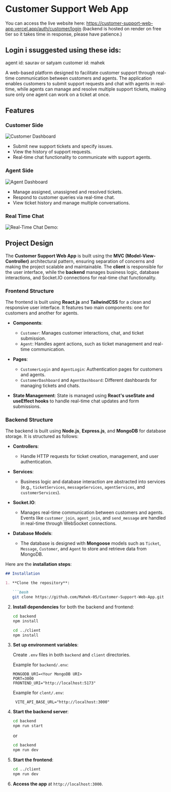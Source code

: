# Customer Support Web App
You can access the live website here: https://customer-support-web-app.vercel.app/auth/customer/login
(backend is hosted on render on free tier so it takes time in response, please have patience.)

## Login i ssuggested using these ids:
agent id: saurav or satyam
customer id: mahek

A web-based platform designed to facilitate customer support through real-time communication between customers and agents. The application enables customers to submit support requests and chat with agents in real-time, while agents can manage and resolve multiple support tickets, making sure only one agent can work on a ticket at once.

## Features

### Customer Side
![Customer Dashboard](static/customer_login.gif)
- Submit new support tickets and specify issues.
- View the history of support requests.
- Real-time chat functionality to communicate with support agents.

### Agent Side
![Agent Dashboard](static/agent_login.gif)
- Manage assigned, unassigned and resolved tickets.
- Respond to customer queries via real-time chat.
- View ticket history and manage multiple conversations.

### Real Time Chat
![Real-Time Chat Demo:](static/real_time_chat.gif)

## Project Design

The **Customer Support Web App** is built using the **MVC (Model-View-Controller)** architectural pattern, ensuring separation of concerns and making the project scalable and maintainable. 
The **client** is responsible for the user interface, while the **backend** manages business logic, database interactions, and Socket.IO connections for real-time chat functionality.

### Frontend Structure

The frontend is built using **React.js** and **TailwindCSS** for a clean and responsive user interface. It features two main components: one for customers and another for agents.

- **Components**:
  - `Customer`: Manages customer interactions, chat, and ticket submission.
  - `Agent`: Handles agent actions, such as ticket management and real-time communication.

- **Pages**:
  - `CustomerLogin` and `AgentLogin`: Authentication pages for customers and agents.
  - `CustomerDashboard` and `AgentDashboard`: Different dashboards for managing tickets and chats.

- **State Management**: State is managed using **React's useState and useEffect hooks** to handle real-time chat updates and form submissions.

### Backend Structure

The backend is built using **Node.js**, **Express.js**, and **MongoDB** for database storage. It is structured as follows:

- **Controllers**: 
  - Handle HTTP requests for ticket creation, management, and user authentication.
  
- **Services**:
  - Business logic and database interaction are abstracted into services (e.g., `ticketServices`, `messageServices`, `agentServices`, and `customerServices`).
  
- **Socket.IO**: 
  - Manages real-time communication between customers and agents. Events like `customer_join`, `agent_join`, and `send_message` are handled in real-time through WebSocket connections.
  
- **Database Models**: 
  - The database is designed with **Mongoose** models such as `Ticket`, `Message`, `Customer`, and `Agent` to store and retrieve data from MongoDB.


Here are the **installation steps**:

```markdown
## Installation

1. **Clone the repository**:

   ```bash
   git clone https://github.com/Mahek-05/Customer-Support-Web-App.git
   ```

2. **Install dependencies** for both the backend and frontend:

   ```bash
   cd backend
   npm install

   cd ../client
   npm install
   ```

3. **Set up environment variables**:

   Create `.env` files in both `backend` and `client` directories.

   Example for `backend/.env`:
   ```plaintext
   MONGODB_URI=<Your MongoDB URI>
   PORT=3000
   FRONTEND_URI="http://localhost:5173"
   ```
   Example for `clent/.env`:
   ```plaintext
    VITE_API_BASE_URL="http://localhost:3000"
   ```



4. **Start the backend server**:

   ```bash
   cd backend
   npm run start
   ```
   or

    ```bash
   cd backend
   npm run dev
   ```

5. **Start the frontend**:

   ```bash
   cd ../client
   npm run dev
   ```

6. **Access the app** at `http://localhost:3000`.
```
